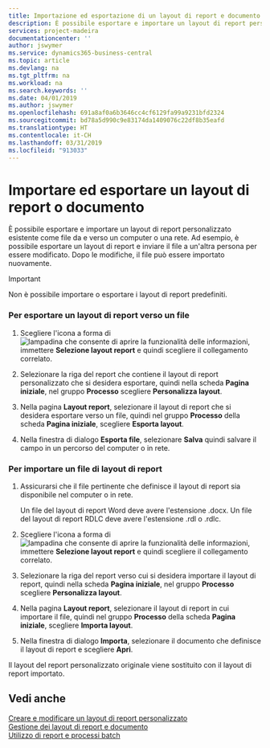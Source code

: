 ```yaml
---
title: Importazione ed esportazione di un layout di report e documento | Microsoft Docs
description: È possibile esportare e importare un layout di report personalizzato esistente come file da e verso un computer o una rete.
services: project-madeira
documentationcenter: ''
author: jswymer
ms.service: dynamics365-business-central
ms.topic: article
ms.devlang: na
ms.tgt_pltfrm: na
ms.workload: na
ms.search.keywords: ''
ms.date: 04/01/2019
ms.author: jswymer
ms.openlocfilehash: 691a8af0a6b3646cc4cf6129fa99a9231bfd2324
ms.sourcegitcommit: bd78a5d990c9e83174da1409076c22df8b35eafd
ms.translationtype: HT
ms.contentlocale: it-CH
ms.lasthandoff: 03/31/2019
ms.locfileid: "913033"
---
```

# <a name="import-and-export-a-report-or-document-layout"></a>Importare ed esportare un layout di report o documento
È possibile esportare e importare un layout di report personalizzato esistente come file da e verso un computer o una rete. Ad esempio, è possibile esportare un layout di report e inviare il file a un'altra persona per essere modificato. Dopo le modifiche, il file può essere importato nuovamente.  

> [!IMPORTANT]  
>  Non è possibile importare o esportare i layout di report predefiniti.  

### <a name="to-export-a-report-layout-to-a-file"></a>Per esportare un layout di report verso un file  

1.  Scegliere l'icona a forma di ![lampadina che consente di aprire la funzionalità delle informazioni](media/ui-search/search_small.png "Informazioni sull'operazione che si desidera eseguire"), immettere **Selezione layout report** e quindi scegliere il collegamento correlato.  

2.  Selezionare la riga del report che contiene il layout di report personalizzato che si desidera esportare, quindi nella scheda **Pagina iniziale**, nel gruppo **Processo** scegliere **Personalizza layout**.  

3.  Nella pagina **Layout report**, selezionare il layout di report che si desidera esportare verso un file, quindi nel gruppo **Processo** della scheda **Pagina iniziale**, scegliere **Esporta layout**.  

4.  Nella finestra di dialogo **Esporta file**, selezionare **Salva** quindi salvare il campo in un percorso del computer o in rete.  

### <a name="to-import-a-report-layout-file"></a>Per importare un file di layout di report  

1.  Assicurarsi che il file pertinente che definisce il layout di report sia disponibile nel computer o in rete.  

     Un file del layout di report Word deve avere l'estensione .docx. Un file del layout di report RDLC deve avere l'estensione .rdl o .rdlc.  

2.  Scegliere l'icona a forma di ![lampadina che consente di aprire la funzionalità delle informazioni](media/ui-search/search_small.png "Informazioni sull'operazione che si desidera eseguire"), immettere **Selezione layout report** e quindi scegliere il collegamento correlato.  

3.  Selezionare la riga del report verso cui si desidera importare il layout di report, quindi nella scheda **Pagina iniziale**, nel gruppo **Processo** scegliere **Personalizza layout**.  

4.  Nella pagina **Layout report**, selezionare il layout di report in cui importare il file, quindi nel gruppo **Processo** della scheda **Pagina iniziale**, scegliere **Importa layout**.  

5.  Nella finestra di dialogo **Importa**, selezionare il documento che definisce il layout di report e scegliere **Apri**.  

 Il layout del report personalizzato originale viene sostituito con il layout di report importato.  

## <a name="see-also"></a>Vedi anche  
 [Creare e modificare un layout di report personalizzato](ui-how-create-custom-report-layout.md)   
 [Gestione dei layout di report e documento](ui-manage-report-layouts.md)  
 [Utilizzo di report e processi batch](ui-work-report.md)    
